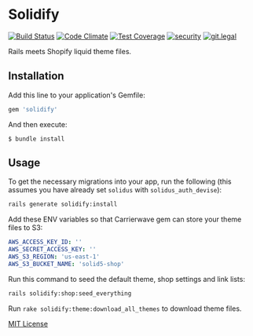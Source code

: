 # Solidify

[![Build Status](https://travis-ci.org/vfonic/solidify.svg?branch=master)](https://travis-ci.org/vfonic/solidify)
[![Code Climate](https://codeclimate.com/github/vfonic/solidify/badges/gpa.svg)](https://codeclimate.com/github/vfonic/solidify)
[![Test Coverage](https://codeclimate.com/github/vfonic/solidify/badges/coverage.svg)](https://codeclimate.com/github/vfonic/solidify/coverage)
[![security](https://hakiri.io/github/vfonic/solidify/master.svg)](https://hakiri.io/github/vfonic/solidify/master)
[![git.legal](https://git.legal/projects/3620/badge.svg?key=5c097d05a251758abac3 "Number of libraries approved")](https://git.legal/projects/3620)

Rails meets Shopify liquid theme files.

## Installation

Add this line to your application's Gemfile:

```ruby
gem 'solidify'
```

And then execute:

    $ bundle install

## Usage

To get the necessary migrations into your app, run the following
(this assumes you have already set `solidus` with `solidus_auth_devise`):

```sh
rails generate solidify:install
```

Add these ENV variables so that Carrierwave gem can store your theme files to S3:

```yaml
AWS_ACCESS_KEY_ID: ''
AWS_SECRET_ACCESS_KEY: ''
AWS_S3_REGION: 'us-east-1'
AWS_S3_BUCKET_NAME: 'solid5-shop'
```

Run this command to seed the default theme, shop settings and link lists:

```sh
rails solidify:shop:seed_everything
```

Run `rake solidify:theme:download_all_themes` to download theme files.

[MIT License](http://opensource.org/licenses/MIT)
